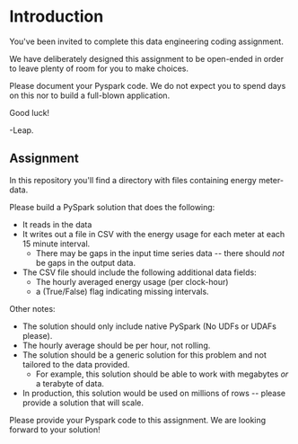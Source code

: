 # Introduction

You've been invited to complete this data engineering coding assignment. 

We have deliberately designed this assignment to be open-ended in order to leave plenty of room for you to make choices. 

Please document your Pyspark code.  We do not expect you to spend days on this nor to build a full-blown application.

Good luck!

-Leap.

## Assignment

In this repository you'll find a directory with files containing energy meter-data.

Please build a PySpark solution that does the following:
- It reads in the data 
- It writes out a file in CSV with the energy usage for each meter at each 15 minute interval. 
  - There may be gaps in the input time series data -- there should _not_ be gaps in the output data.
- The CSV file should include the following additional data fields: 
  - The hourly averaged energy usage (per clock-hour)
  - a (True/False) flag indicating missing intervals.  

Other notes: 
- The solution should only include native PySpark (No UDFs or UDAFs please).
- The hourly average should be per hour, not rolling.
- The solution should be a generic solution for this problem and not tailored to the data provided. 
  - For example, this solution should be able to work with megabytes _or_ a terabyte of data.
- In production, this solution would be used on millions of rows -- please provide a solution that will scale.


Please provide your Pyspark code to this assignment. We are looking forward to your solution!

